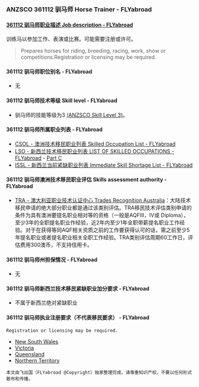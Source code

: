 ### ANZSCO 361112 驯马师 Horse Trainer - FLYabroad ###

#### [361112 驯马师职业描述 Job description - FLYabroad](http://www.flyabroadvisa.com/anzsco/3611.html#361112)

训练马以参加工作、表演或比赛。可能需要注册或许可。

> Prepares horses for riding, breeding, racing, work, show or competitions.Registration or licensing may be required.

#### 361112 驯马师职位别名 - FLYabroad
 
- 无

#### 361112 驯马师技术等级 Skill level - FLYabroad

- 驯马师的技能等级为3 [(ANZSCO Skill Level 3)](http://www.flyabroadvisa.com/anzsco/)。

#### 361112 驯马师所属职业列表 - FLYabroad

- [CSOL - 澳洲技术移民职业列表 Skilled Occupation List - FLYabroad](http://www.flyabroadvisa.com/sol/)
- [LSO - 新西兰技术移民职业列表 LIST OF SKILLED OCCUPATIONS - FLYabroad](http://nz.flyabroadvisa.com/lso/) - [Part C](partc)
- [ISSL - 新西兰当前紧缺职业列表 Immediate Skill Shortage List - FLYabroad](http://nz.flyabroadvisa.com/work-residence/issl.html)

#### 361112 驯马师澳洲技术移民职业评估 Skills assessment authority - FLYabroad

- [TRA - 澳大利亚职业技术认证中心 Trades Recognition Australia](http://www.flyabroadvisa.com/ass/tra.html)：大陆技术移民申请的绝大部分职业都是通过该类别评估。TRA移民技术评估类别申请的条件为具有澳洲要提名职业相对等的资格（一般是AQFIII，IV或 Diploma），至少3年的全职提名职业作经验，近2年内至少1年全职带薪提名职业工作经验。对于在获得等同AQF相关资质之前的工作要获得认可的话，需之前至少5年提名职业或者提名职业相关全职工作经验。TRA类别评估周期60工作日，评估费用300澳币，不支持信用卡。

#### 361112 驯马师州担保情况 - FLYabroad

- 无

#### 361112 驯马师新西兰技术移民紧缺职业加分要求 - FLYabroad

- 不属于新西兰绝对紧缺职业

#### 361112 驯马师执业注册要求（不代表移民要求） - FLYabroad

    Registration or licensing may be required.

- [New South Wales ](http://www.racingnsw.com.au/)
- [Victoria   ](http://www.harness.org.au/)
- [Queensland  ](http://www.racingqueensland.com.au/)
- [Northern Territory ]()

`本文由飞出国（FLYabroad @Copyright）独家整理完成，请尊重知识产权，不要以任何形式散布和传播。`